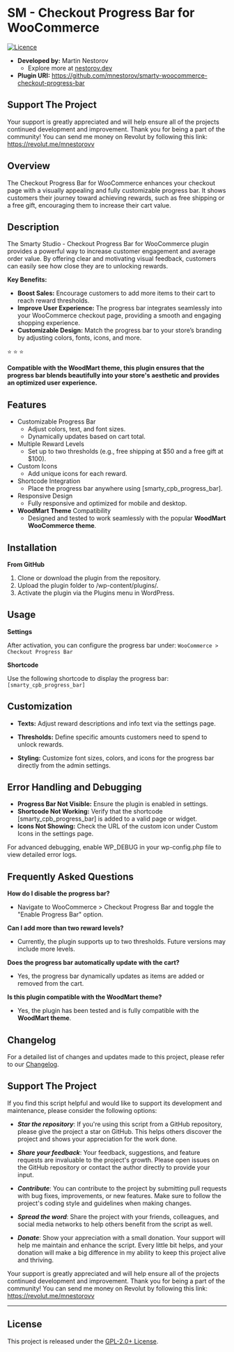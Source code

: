 # SM - Checkout Progress Bar for WooCommerce

[![Licence](https://img.shields.io/badge/LICENSE-GPL2.0+-blue)](./LICENSE)

- **Developed by:** Martin Nestorov 
    - Explore more at [nestorov.dev](https://github.com/mnestorov)
- **Plugin URI:** https://github.com/mnestorov/smarty-woocommerce-checkout-progress-bar

## Support The Project

Your support is greatly appreciated and will help ensure all of the projects continued development and improvement. Thank you for being a part of the community!
You can send me money on Revolut by following this link: https://revolut.me/mnestorovv

## Overview

The Checkout Progress Bar for WooCommerce enhances your checkout page with a visually appealing and fully customizable progress bar. It shows customers their journey toward achieving rewards, such as free shipping or a free gift, encouraging them to increase their cart value.

## Description

The Smarty Studio - Checkout Progress Bar for WooCommerce plugin provides a powerful way to increase customer engagement and average order value. By offering clear and motivating visual feedback, customers can easily see how close they are to unlocking rewards.

**Key Benefits:**

- **Boost Sales:** Encourage customers to add more items to their cart to reach reward thresholds.
- **Improve User Experience:** The progress bar integrates seamlessly into your WooCommerce checkout page, providing a smooth and engaging shopping experience.
- **Customizable Design:** Match the progress bar to your store’s branding by adjusting colors, fonts, icons, and more.

:star: :star: :star:

**Compatible with the WoodMart theme, this plugin ensures that the progress bar blends beautifully into your store's aesthetic and provides an optimized user experience.**

## Features

- Customizable Progress Bar
    - Adjust colors, text, and font sizes.
    - Dynamically updates based on cart total.
- Multiple Reward Levels
    - Set up to two thresholds (e.g., free shipping at $50 and a free gift at $100).
- Custom Icons
    - Add unique icons for each reward.
- Shortcode Integration
    - Place the progress bar anywhere using [smarty_cpb_progress_bar].
-  Responsive Design
    - Fully responsive and optimized for mobile and desktop.
- **WoodMart Theme** Compatibility
    - Designed and tested to work seamlessly with the popular **WoodMart WooCommerce theme**.

## Installation

**From GitHub**

1. Clone or download the plugin from the repository.
2. Upload the plugin folder to /wp-content/plugins/.
3. Activate the plugin via the Plugins menu in WordPress.

## Usage

**Settings**

After activation, you can configure the progress bar under: `WooCommerce > Checkout Progress Bar`

**Shortcode**

Use the following shortcode to display the progress bar: `[smarty_cpb_progress_bar]`

## Customization

- **Texts:** Adjust reward descriptions and info text via the settings page.

- **Thresholds:** Define specific amounts customers need to spend to unlock rewards.

- **Styling:** Customize font sizes, colors, and icons for the progress bar directly from the admin settings.

## Error Handling and Debugging

- **Progress Bar Not Visible:** Ensure the plugin is enabled in settings.
- **Shortcode Not Working:** Verify that the shortcode [smarty_cpb_progress_bar] is added to a valid page or widget.
- **Icons Not Showing:** Check the URL of the custom icon under Custom Icons in the settings page.

For advanced debugging, enable WP_DEBUG in your wp-config.php file to view detailed error logs.

## Frequently Asked Questions

**How do I disable the progress bar?**

- Navigate to WooCommerce > Checkout Progress Bar and toggle the "Enable Progress Bar" option.

**Can I add more than two reward levels?**

- Currently, the plugin supports up to two thresholds. Future versions may include more levels.

**Does the progress bar automatically update with the cart?**

- Yes, the progress bar dynamically updates as items are added or removed from the cart.

**Is this plugin compatible with the WoodMart theme?**

- Yes, the plugin has been tested and is fully compatible with the **WoodMart theme**.

## Changelog

For a detailed list of changes and updates made to this project, please refer to our [Changelog](./CHANGELOG.md).

## Support The Project

If you find this script helpful and would like to support its development and maintenance, please consider the following options:

- **_Star the repository_**: If you're using this script from a GitHub repository, please give the project a star on GitHub. This helps others discover the project and shows your appreciation for the work done.

- **_Share your feedback_**: Your feedback, suggestions, and feature requests are invaluable to the project's growth. Please open issues on the GitHub repository or contact the author directly to provide your input.

- **_Contribute_**: You can contribute to the project by submitting pull requests with bug fixes, improvements, or new features. Make sure to follow the project's coding style and guidelines when making changes.

- **_Spread the word_**: Share the project with your friends, colleagues, and social media networks to help others benefit from the script as well.

- **_Donate_**: Show your appreciation with a small donation. Your support will help me maintain and enhance the script. Every little bit helps, and your donation will make a big difference in my ability to keep this project alive and thriving.

Your support is greatly appreciated and will help ensure all of the projects continued development and improvement. Thank you for being a part of the community!
You can send me money on Revolut by following this link: https://revolut.me/mnestorovv

---

## License

This project is released under the [GPL-2.0+ License](http://www.gnu.org/licenses/gpl-2.0.txt).
